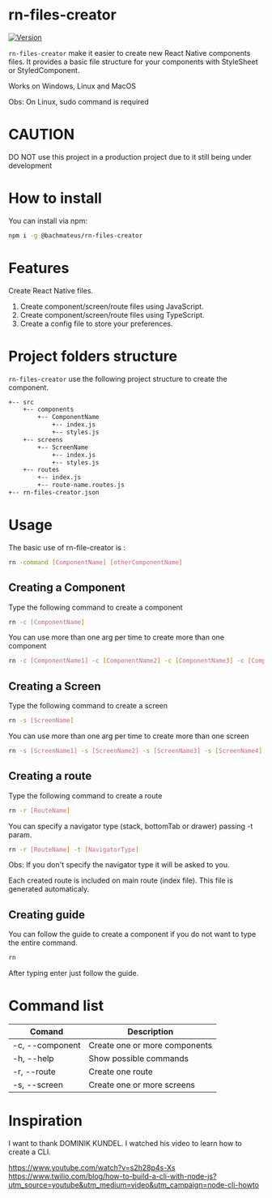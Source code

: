 # rn-files-creator
[![Version](https://img.shields.io/npm/v/@bachmateus/rn-files-creator.svg)](https://www.npmjs.com/package/@bachmateus/rn-files-creator)

`rn-files-creator` make it easier to create new React Native components files. It provides a basic file structure for your components with StyleSheet or StyledComponent.

Works on Windows, Linux and MacOS

Obs: On Linux, sudo command is required

# CAUTION
DO NOT use this project in a production project due to it still being under development

# How to install
You can install via npm:

  ```bash
  npm i -g @bachmateus/rn-files-creator
  ```

# Features
Create React Native files.

1. Create component/screen/route files using JavaScript.
2. Create component/screen/route files using TypeScript.
3. Create a config file to store your preferences.

# Project folders structure
`rn-files-creator` use the following project structure to create the component.

  ```bash
  +-- src
      +-- components
          +-- ComponentName
              +-- index.js
              +-- styles.js
      +-- screens
          +-- ScreenName
              +-- index.js
              +-- styles.js
      +-- routes
          +-- index.js
          +-- route-name.routes.js
  +-- rn-files-creator.json
  ```


# Usage
The basic use of rn-file-creator is  :
  ```bash
  rn -command [ComponentName] [otherComponentName]
  ```

## Creating a Component
Type the following command to create a component 

  ```bash
  rn -c [ComponentName]
  ```

You can use more than one arg per time to create more than one component

  ```bash
  rn -c [ComponentName1] -c [ComponentName2] -c [ComponentName3] -c [ComponentName4]
  ```

## Creating a Screen
Type the following command to create a screen 

  ```bash
  rn -s [ScreenName]
  ```

You can use more than one arg per time to create more than one screen

  ```bash
  rn -s [ScreenName1] -s [ScreenName2] -s [ScreenName3] -s [ScreenName4]
  ```

## Creating a route
Type the following command to create a route 

  ```bash
  rn -r [RouteName]
  ```

You can specify a navigator type (stack, bottomTab or drawer) passing -t param.
  
  ```bash
  rn -r [RouteName] -t [NavigatorType]
  ```

Obs: If you don't specify the navigator type it will be asked to you.

Each created route is included on main route (index file). This file is generated automaticaly.

## Creating guide
You can follow the guide to create a component if you do not want to type the entire command.

  ```bash
  rn
  ```

After typing enter just follow the guide.


# Command list

| Comand            | Description                                                   |
| ----------------- | ------------------------------------------------------------- |
| -c, --component   | Create one or more components                                 |
| -h, --help        | Show possible commands                                        |
| -r, --route       | Create one route                                              |
| -s, --screen      | Create one or more screens                                    |

# Inspiration
I want to thank DOMINIK KUNDEL. I watched his video to learn how to create a CLI.

https://www.youtube.com/watch?v=s2h28p4s-Xs
https://www.twilio.com/blog/how-to-build-a-cli-with-node-js?utm_source=youtube&utm_medium=video&utm_campaign=node-cli-howto
